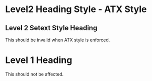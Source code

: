 # Level2 Heading Style - ATX Style

Level 2 Setext Style Heading
----------------------------

This should be invalid when ATX style is enforced.

# Level 1 Heading

This should not be affected.
